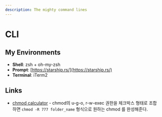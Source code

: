 ```yaml
---
description: The mighty command lines
---
```


# CLI

## My Environments

* **Shell**: zsh + oh-my-zsh
* **Prompt**: [https://starship.rs/](https://starship.rs/)
* **Terminal**: iTerm2

## Links

* [chmod calculator](https://chmodcommand.com/) - chmod의 u-g-o, r-w-exec 권한을 체크박스 형태로 조합하면 `chmod -R 777 folder_name` 형식으로 원하는 chmod 를 완성해준다.




